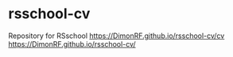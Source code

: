 # rsschool-cv
Repository for RSschool
https://DimonRF.github.io/rsschool-cv/cv
https://DimonRF.github.io/rsschool-cv/
